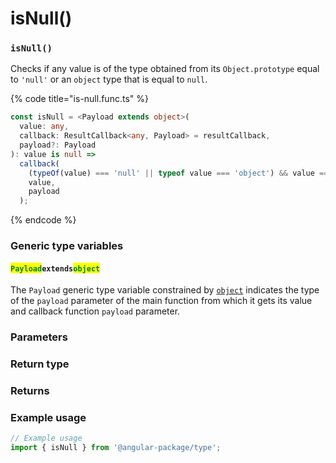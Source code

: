# isNull()

### `isNull()`

Checks if any value is of the type obtained from its `Object.prototype` equal to `'null'` or an `object` type that is equal to `null`.

{% code title="is-null.func.ts" %}
```typescript
const isNull = <Payload extends object>(
  value: any,
  callback: ResultCallback<any, Payload> = resultCallback,
  payload?: Payload
): value is null =>
  callback(
    (typeOf(value) === 'null' || typeof value === 'object') && value === null,
    value,
    payload
  );
```
{% endcode %}

### Generic type variables

#### <mark style="color:green;">**`Payload`**</mark>**`extends`**<mark style="color:green;">**`object`**</mark>

The `Payload` generic type variable constrained by [`object`](https://www.typescriptlang.org/docs/handbook/basic-types.html#object) indicates the type of the `payload` parameter of the main function from which it gets its value and callback function `payload` parameter.

### Parameters

### Return type

### Returns

### Example usage

```typescript
// Example usage
import { isNull } from '@angular-package/type';

```

